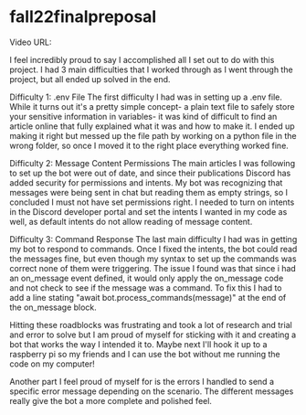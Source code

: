 # fall22finalpreposal
Video URL: 

I feel incredibly proud to say I accomplished all I set out to do with this project. I had 3 main difficulties that I worked through as I went through the project, but all ended up solved in the end.

Difficulty 1: .env File
The first difficulty I had was in setting up a .env file. While it turns out it's a pretty simple concept- a plain text file to safely store your sensitive information in variables- it was kind of difficult to find an article online that fully explained what it was and how to make it. I ended up making it right but messed up the file path by working on a python file in the wrong folder, so once I moved it to the right place everything worked fine.

Difficulty 2: Message Content Permissions
The main articles I was following to set up the bot were out of date, and since their publications Discord has added security for permissions and intents. My bot was recognizing that messages were being sent in chat but reading them as empty strings, so I concluded I must not have set permissions right. I needed to turn on intents in the Discord developer portal and set the intents I wanted in my code as well, as default intents do not allow reading of message content.

Difficulty 3: Command Response
The last main difficulty I had was in getting my bot to respond to commands. Once I fixed the intents, the bot could read the messages fine, but even though my syntax to set up the commands was correct none of them were triggering. The issue I found was that since i had an on_message event defined, it would only apply the on_message code and not check to see if the message was a command. To fix this I had to add a line stating "await bot.process_commands(message)" at the end of the on_message block.

Hitting these roadblocks was frustrating and took a lot of research and trial and error to solve but I am proud of myself for sticking with it and creating a bot that works the way I intended it to. Maybe next I'll hook it up to a raspberry pi so my friends and I can use the bot without me running the code on my computer!

Another part I feel proud of myself for is the errors I handled to send a specific error message depending on the scenario. The different messages really give the bot a more complete and polished feel.

